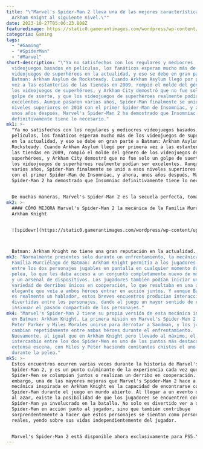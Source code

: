 ```yaml
---
title: "\"Marvel's Spider-Man 2 lleva una de las mejores características de
  Arkham Knight al siguiente nivel.\""
date: 2023-10-27T05:06:23.808Z
featuredimage: https://static0.gamerantimages.com/wordpress/wp-content/uploads/2023/10/spider-man-2-peter-miles-x-arkham-knight-bat-family.jpg?q=50&fit=contain&w=1140&h=&dpr=1.5
categoria: Gaming
tags:
  - "#Gaming"
  - "#SpiderMan"
  - "#Marvel"
short-description: "\"Ya no satisfechos con los regulares y mediocres
  videojuegos basados en películas, los fanáticos esperan mucho más de los
  videojuegos de superhéroes en la actualidad, y eso se debe en gran parte a
  Batman: Arkham Asylum de Rocksteady. Cuando Arkham Asylum llegó por primera
  vez a las estanterías de las tiendas en 2009, rompió el molde del género de
  los videojuegos de superhéroes, y Arkham City demostró que no fue solo un
  golpe de suerte, y que los videojuegos de superhéroes realmente podían ser
  excelentes. Aunque pasaron varios años, Spider-Man finalmente se unió a esos
  niveles superiores en 2018 con el primer Spider-Man de Insomniac, y ahora,
  unos años después, Marvel's Spider-Man 2 ha demostrado que Insomniac
  definitivamente tiene lo necesario."
mk1: >-
  "Ya no satisfechos con los regulares y mediocres videojuegos basados en
  películas, los fanáticos esperan mucho más de los videojuegos de superhéroes
  en la actualidad, y eso se debe en gran parte a Batman: Arkham Asylum de
  Rocksteady. Cuando Arkham Asylum llegó por primera vez a las estanterías de
  las tiendas en 2009, rompió el molde del género de los videojuegos de
  superhéroes, y Arkham City demostró que no fue solo un golpe de suerte, y que
  los videojuegos de superhéroes realmente podían ser excelentes. Aunque pasaron
  varios años, Spider-Man finalmente se unió a esos niveles superiores en 2018
  con el primer Spider-Man de Insomniac, y ahora, unos años después, Marvel's
  Spider-Man 2 ha demostrado que Insomniac definitivamente tiene lo necesario.


  De muchas maneras, Marvel's Spider-Man 2 es la secuela perfecta, tomando todo lo que fue bueno en los dos primeros juegos y llevándolos al máximo, al mismo tiempo que intenta solucionar cualquier cosa que a los fanáticos no les gustara en la primera entrega. Según todos los informes, Marvel's Spider-Man 2 tiene éxito en esa misión, pero también aporta algunas cosas nuevas, y hay una nueva mecánica que se siente como una evolución natural de una de las mejores características de Batman: Arkham Knight.
mk2: >-
  #### CÓMO MEJORA Marvel's Spider-Man 2 la mecánica de la Familia Murciélago de
  Arkham Knight


  ![spidewr](https://static0.gamerantimages.com/wordpress/wp-content/uploads/2023/10/miles-and-peter-as-spider-men-in-marvel-s-spider-man-2.jpg?q=50&fit=crop&w=1500&dpr=1.5 "spider")



  Batman: Arkham Knight no tiene una gran reputación en la actualidad. Con un lanzamiento desastroso y lleno de errores en PC, una trama predecible y un énfasis excesivo en el combate vehicular, Batman: Arkham Knight fue visto como un tanto decepcionante en su lanzamiento, pero eso no significa que no tuviera algunas ideas realmente geniales. Junto con el combate más refinado y complejo de la serie, una de las características destacadas de Batman: Arkham Knight fue su mecánica de la Familia Murciélago, donde, durante algunas misiones principales y secundarias, los jugadores eran acompañados por uno de los varios compañeros de Batman.
mk3: "Normalmente presentes solo durante un enfrentamiento, la mecánica de la
  Familia Murciélago de Batman: Arkham Knight permitía a los jugadores cambiar
  entre los dos personajes jugables en pantalla en cualquier momento durante la
  pelea, lo que les daba acceso a un conjunto completamente nuevo de movimientos
  y un arsenal de dispositivos. Los jugadores también podían iniciar una
  variedad de derribos únicos en cooperación, lo que resultaba en una animación
  elegante que veía a ambos héroes entrar en acción juntos. Y aunque Batman no
  es realmente un hablador, estos breves encuentros producían interacciones
  divertidas entre los personajes, dando al juego un mayor sentido de escala al
  insinuar el pasado compartido de los personajes."
mk4: "Marvel's Spider-Man 2 tiene su propia versión de esta mecánica inspirada
  en Batman: Arkham Knight. La primera misión en Marvel's Spider-Man 2 ve a
  Peter Parker y Miles Morales unirse para derrotar a Sandman, y los jugadores
  cambian repetidamente entre ambos héroes durante el enfrentamiento.
  Nuevamente, al igual que en Arkham Knight pero llevado al máximo, el
  intercambio entre los dos Spider-Men es uno de los puntos más destacados de la
  extensa escena, con Miles y Peter haciendo constantes chistes el uno al otro
  durante la pelea."
mk5: >-
  Estos encuentros ocurren varias veces durante la historia de Marvel's
  Spider-Man 2, y es un punto culminante de la experiencia cada vez que los
  Spider-Men se columpian juntos o realizan un derribo en cooperación. Sin
  embargo, una de las mayores mejoras que Marvel's Spider-Man 2 hace a esta
  mecánica inspirada en Arkham Knight es la capacidad de encontrarse con el otro
  Spider-Man durante el juego en mundo abierto. Al llegar a un evento de crimen
  al azar, existe la posibilidad de que los jugadores se encuentren con el otro
  Spider-Man ya involucrado en la batalla. No solo es divertido ver a otro
  Spider-Man en acción junto al jugador, sino que también contribuye
  sorprendentemente a hacer que estos personajes se sientan como personas
  reales, yendo sobre sus vidas independientemente del jugador.


  Marvel's Spider-Man 2 está disponible ahora exclusivamente para PS5."
---
```

